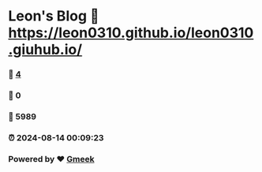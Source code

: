 # Leon's Blog :link: https://leon0310.github.io/leon0310.giuhub.io/ 
### :page_facing_up: [4](https://leon0310.github.io/leon0310.giuhub.io//tag.html) 
### :speech_balloon: 0 
### :hibiscus: 5989 
### :alarm_clock: 2024-08-14 00:09:23 
### Powered by :heart: [Gmeek](https://github.com/Meekdai/Gmeek)
